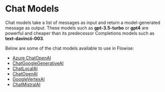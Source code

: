 # Chat Models

Chat models take a list of messages as input and return a model-generated message as output. These models such as **gpt-3.5-turbo** or **gpt4** are powerful and cheaper than its predecessor Completions models such as **text-davincii-003**.

Below are some of the chat models available to use in Flowise:


* [Azure ChatOpenAI](azure-chatopenai-1.md)
* [ChatGoogleGenerativeAI](google-ai.md)
* [ChatLocalAI](chatlocalai.md)
* [ChatOpenAI](azure-chatopenai.md)
* [GoogleVertexAI](google-vertexai.md)
* [ChatMistralAI](mistral-ai.md)
